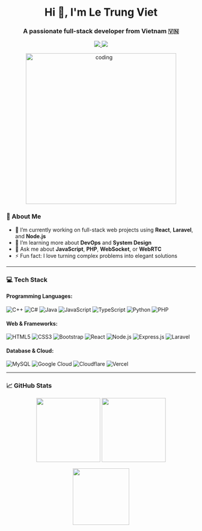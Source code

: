 <h1 align="center">Hi 👋, I'm Le Trung Viet</h1>
<h3 align="center">A passionate full-stack developer from Vietnam 🇻🇳</h3>

<p align="center">
  <a href="https://www.facebook.com/profile.php?id=100027748189490&locale=vi_VN" target="_blank">
    <img src="https://img.shields.io/badge/Facebook-%231877F2.svg?style=flat&logo=facebook&logoColor=white"/>
  </a>
  <a href="https://instagram.com/viet_lee05" target="_blank">
    <img src="https://img.shields.io/badge/Instagram-%23E4405F.svg?style=flat&logo=instagram&logoColor=white"/>
  </a>
</p>
<p align="center">
  <img src="https://cdn.dribbble.com/users/1162077/screenshots/3848914/programmer.gif" alt="coding" width="400"/>
</p>


### 🚀 About Me
- 🔭 I’m currently working on full-stack web projects using **React**, **Laravel**, and **Node.js**
- 🌱 I’m learning more about **DevOps** and **System Design**
- 💬 Ask me about **JavaScript**, **PHP**, **WebSocket**, or **WebRTC**
- ⚡ Fun fact: I love turning complex problems into elegant solutions

---

### 💻 Tech Stack

#### Programming Languages:
![C++](https://img.shields.io/badge/C++-00599C?style=for-the-badge&logo=cplusplus&logoColor=white)
![C#](https://img.shields.io/badge/C%23-239120?style=for-the-badge&logo=csharp&logoColor=white)
![Java](https://img.shields.io/badge/Java-ED8B00?style=for-the-badge&logo=java&logoColor=white)
![JavaScript](https://img.shields.io/badge/JS-F7DF1E?style=for-the-badge&logo=javascript&logoColor=black)
![TypeScript](https://img.shields.io/badge/TS-007ACC?style=for-the-badge&logo=typescript&logoColor=white)
![Python](https://img.shields.io/badge/Python-3670A0?style=for-the-badge&logo=python&logoColor=ffdd54)
![PHP](https://img.shields.io/badge/PHP-777BB4?style=for-the-badge&logo=php&logoColor=white)

#### Web & Frameworks:
![HTML5](https://img.shields.io/badge/HTML5-E34F26?style=for-the-badge&logo=html5&logoColor=white)
![CSS3](https://img.shields.io/badge/CSS3-1572B6?style=for-the-badge&logo=css3&logoColor=white)
![Bootstrap](https://img.shields.io/badge/Bootstrap-563D7C?style=for-the-badge&logo=bootstrap&logoColor=white)
![React](https://img.shields.io/badge/React-20232a?style=for-the-badge&logo=react&logoColor=61DAFB)
![Node.js](https://img.shields.io/badge/Node.js-6DA55F?style=for-the-badge&logo=node.js&logoColor=white)
![Express.js](https://img.shields.io/badge/Express.js-404d59?style=for-the-badge&logo=express&logoColor=white)
![Laravel](https://img.shields.io/badge/Laravel-FF2D20?style=for-the-badge&logo=laravel&logoColor=white)

#### Database & Cloud:
![MySQL](https://img.shields.io/badge/MySQL-00f?style=for-the-badge&logo=mysql&logoColor=white)
![Google Cloud](https://img.shields.io/badge/GCP-4285F4?style=for-the-badge&logo=google-cloud&logoColor=white)
![Cloudflare](https://img.shields.io/badge/Cloudflare-F38020?style=for-the-badge&logo=cloudflare&logoColor=white)
![Vercel](https://img.shields.io/badge/Vercel-000?style=for-the-badge&logo=vercel&logoColor=white)

---

### 📈 GitHub Stats
<p align="center">
  <img src="https://github-readme-stats.vercel.app/api?username=letrungviet2005&theme=dark&hide_border=true&show_icons=true" height="170px" />
  <img src="https://github-readme-streak-stats.herokuapp.com/?user=letrungviet2005&theme=dark&hide_border=true" height="170px" />
</p>

<p align="center">
  <img src="https://github-readme-stats.vercel.app/api/top-langs/?username=letrungviet2005&layout=compact&theme=dark&hide_border=true" height="150px" />
</p>


